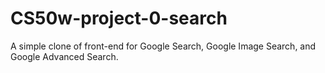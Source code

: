 # CS50w-project-0-search
A simple clone of front-end for Google Search, Google Image Search, and Google Advanced Search.
